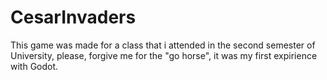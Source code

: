 # CesarInvaders

This game was made for a class that i attended in the second semester of University, please, forgive me for the "go horse", it was my first expirience with Godot.
